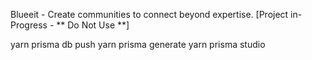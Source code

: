 Blueeit - Create communities to connect beyond expertise. [Project in-Progress - ** Do Not Use **]

yarn prisma db push
yarn prisma generate
yarn prisma studio
